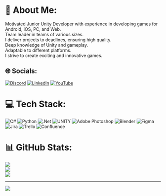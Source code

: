 # 💫 About Me:
Motivated Junior Unity Developer with experience in developing games for Android, iOS, PC, and Web. <br>Team leader in teams of various sizes. <br>I deliver projects to deadlines, ensuring high quality. <br>Deep knowledge of Unity and gameplay. <br>Adaptable to different platforms. <br>I strive to create exciting and innovative games.


## 🌐 Socials:
[![Discord](https://img.shields.io/badge/Discord-%237289DA.svg?logo=discord&logoColor=white)](https://discord.gg/not_kolya_this_andrey) [![LinkedIn](https://img.shields.io/badge/LinkedIn-%230077B5.svg?logo=linkedin&logoColor=white)](https://linkedin.com/in/https://www.linkedin.com/in/andriy-sviatenko-6469a5257/) [![YouTube](https://img.shields.io/badge/YouTube-%23FF0000.svg?logo=YouTube&logoColor=white)](https://youtube.com/@@minex6733) 

# 💻 Tech Stack:
![C#](https://img.shields.io/badge/c%23-%23239120.svg?style=flat&logo=c-sharp&logoColor=white) ![Python](https://img.shields.io/badge/python-3670A0?style=flat&logo=python&logoColor=ffdd54) ![.Net](https://img.shields.io/badge/.NET-5C2D91?style=flat&logo=.net&logoColor=white) ![UNITY](https://img.shields.io/badge/Unity-%2320232a.svg?style=flat&logo=unity&logoColor=white) ![Adobe Photoshop](https://img.shields.io/badge/adobephotoshop-%2331A8FF.svg?style=flat&logo=adobephotoshop&logoColor=white) ![Blender](https://img.shields.io/badge/blender-%23F5792A.svg?style=flat&logo=blender&logoColor=white) 	![Figma](https://img.shields.io/badge/figma-%23F24E1E.svg?style=flat&logo=figma&logoColor=white) ![Jira](https://img.shields.io/badge/jira-%230A0FFF.svg?style=flat&logo=jira&logoColor=white) ![Trello](https://img.shields.io/badge/Trello-%23026AA7.svg?style=flat&logo=Trello&logoColor=white) ![Confluence](https://img.shields.io/badge/confluence-%23172BF4.svg?style=flat&logo=confluence&logoColor=white)
# 📊 GitHub Stats:
![](https://github-readme-stats.vercel.app/api?username=Andrew20222&theme=blue-green&hide_border=true&include_all_commits=true&count_private=false)<br/>
![](https://github-readme-streak-stats.herokuapp.com/?user=Andrew20222&theme=blue-green&hide_border=true)<br/>
![](https://github-readme-stats.vercel.app/api/top-langs/?username=Andrew20222&theme=blue-green&hide_border=true&include_all_commits=true&count_private=false&layout=compact)

---
[![](https://visitcount.itsvg.in/api?id=Andrew20222&icon=2&color=6)](https://visitcount.itsvg.in)

<!-- Proudly created with GPRM ( https://gprm.itsvg.in ) -->